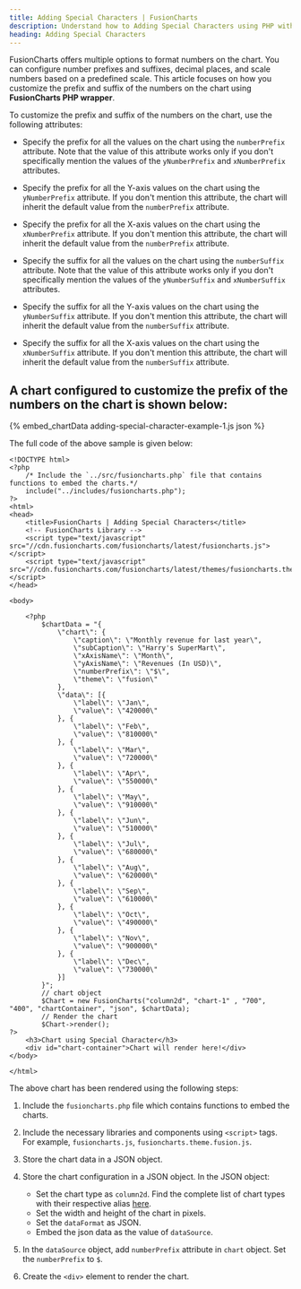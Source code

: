 ```yaml
---
title: Adding Special Characters | FusionCharts
description: Understand how to Adding Special Characters using PHP with FusionCharts. Efficiently enhance flexibility & visual appeal in your web applications.
heading: Adding Special Characters
---
```


FusionCharts offers multiple options to format numbers on the chart. You can configure number prefixes and suffixes, decimal places, and scale numbers based on a predefined scale. This article focuses on how you customize the prefix and suffix of the numbers on the chart using **FusionCharts PHP wrapper**.

To customize the prefix and suffix of the numbers on the chart, use the following attributes:

* Specify the prefix for all the values on the chart using the `numberPrefix` attribute. Note that the value of this attribute works only if you don't specifically mention the values of the `yNumberPrefix` and `xNumberPrefix` attributes.

* Specify the prefix for all the Y-axis values on the chart using the `yNumberPrefix` attribute. If you don't mention this attribute, the chart will inherit the default value from the `numberPrefix` attribute.

* Specify the prefix for all the X-axis values on the chart using the `xNumberPrefix` attribute. If you don't mention this attribute, the chart will inherit the default value from the `numberPrefix` attribute.

* Specify the suffix for all the values on the chart using the `numberSuffix` attribute. Note that the value of this attribute works only if you don't specifically mention the values of the `yNumberSuffix` and `xNumberSuffix` attributes.

* Specify the suffix for all the Y-axis values on the chart using the `yNumberSuffix` attribute. If you don't mention this attribute, the chart will inherit the default value from the `numberSuffix` attribute.

* Specify the suffix for all the X-axis values on the chart using the `xNumberSuffix` attribute. If you don't mention this attribute, the chart will inherit the default value from the `numberSuffix` attribute.

## A chart configured to customize the prefix of the numbers on the chart is shown below:

{% embed_chartData adding-special-character-example-1.js json %}

The full code of the above sample is given below:

```
<!DOCTYPE html>
<?php
    /* Include the `../src/fusioncharts.php` file that contains functions to embed the charts.*/
    include("../includes/fusioncharts.php");
?>
<html>
<head>
    <title>FusionCharts | Adding Special Characters</title>
    <!-- FusionCharts Library -->
    <script type="text/javascript" src="//cdn.fusioncharts.com/fusioncharts/latest/fusioncharts.js"></script>
    <script type="text/javascript" src="//cdn.fusioncharts.com/fusioncharts/latest/themes/fusioncharts.theme.fusion.js"></script>
</head>

<body>

    <?php
        $chartData = "{
            \"chart\": {
                \"caption\": \"Monthly revenue for last year\",
                \"subCaption\": \"Harry's SuperMart\",
                \"xAxisName\": \"Month\",
                \"yAxisName\": \"Revenues (In USD)\",
                \"numberPrefix\": \"$\",
                \"theme\": \"fusion\"
            },
            \"data\": [{
                \"label\": \"Jan\",
                \"value\": \"420000\"
            }, {
                \"label\": \"Feb\",
                \"value\": \"810000\"
            }, {
                \"label\": \"Mar\",
                \"value\": \"720000\"
            }, {
                \"label\": \"Apr\",
                \"value\": \"550000\"
            }, {
                \"label\": \"May\",
                \"value\": \"910000\"
            }, {
                \"label\": \"Jun\",
                \"value\": \"510000\"
            }, {
                \"label\": \"Jul\",
                \"value\": \"680000\"
            }, {
                \"label\": \"Aug\",
                \"value\": \"620000\"
            }, {
                \"label\": \"Sep\",
                \"value\": \"610000\"
            }, {
                \"label\": \"Oct\",
                \"value\": \"490000\"
            }, {
                \"label\": \"Nov\",
                \"value\": \"900000\"
            }, {
                \"label\": \"Dec\",
                \"value\": \"730000\"
            }]
        }";
        // chart object
        $Chart = new FusionCharts("column2d", "chart-1" , "700", "400", "chartContainer", "json", $chartData);
        // Render the chart
        $Chart->render();
?>
    <h3>Chart using Special Character</h3>
    <div id="chart-container">Chart will render here!</div>
</body>

</html>
```

The above chart has been rendered using the following steps:

1. Include the `fusioncharts.php` file which contains functions to embed the charts.

2. Include the necessary libraries and components using `<script>` tags. For example, `fusioncharts.js`, `fusioncharts.theme.fusion.js`.

3. Store the chart data in a JSON object.

4. Store the chart configuration in a JSON object. In the JSON object:
    * Set the chart type as `column2d`. Find the complete list of chart types with their respective alias [here](https://www.fusioncharts.com/dev/chart-guide/list-of-charts).
    * Set the width and height of the chart in pixels. 
    * Set the `dataFormat` as JSON.
    * Embed the json data as the value of `dataSource`.

5. In the `dataSource` object, add `numberPrefix` attribute in `chart` object. Set the `numberPrefix` to `$`.

6. Create the `<div>` element to render the chart.         
